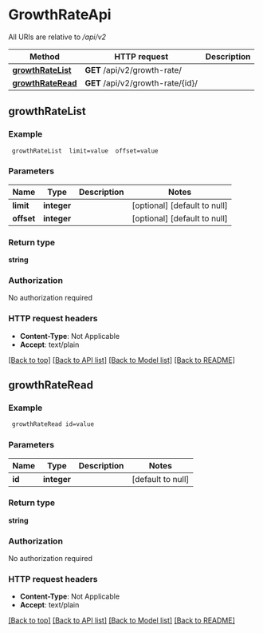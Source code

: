 # GrowthRateApi

All URIs are relative to */api/v2*

Method | HTTP request | Description
------------- | ------------- | -------------
[**growthRateList**](GrowthRateApi.md#growthRateList) | **GET** /api/v2/growth-rate/ | 
[**growthRateRead**](GrowthRateApi.md#growthRateRead) | **GET** /api/v2/growth-rate/{id}/ | 



## growthRateList



### Example

```bash
 growthRateList  limit=value  offset=value
```

### Parameters


Name | Type | Description  | Notes
------------- | ------------- | ------------- | -------------
 **limit** | **integer** |  | [optional] [default to null]
 **offset** | **integer** |  | [optional] [default to null]

### Return type

**string**

### Authorization

No authorization required

### HTTP request headers

- **Content-Type**: Not Applicable
- **Accept**: text/plain

[[Back to top]](#) [[Back to API list]](../README.md#documentation-for-api-endpoints) [[Back to Model list]](../README.md#documentation-for-models) [[Back to README]](../README.md)


## growthRateRead



### Example

```bash
 growthRateRead id=value
```

### Parameters


Name | Type | Description  | Notes
------------- | ------------- | ------------- | -------------
 **id** | **integer** |  | [default to null]

### Return type

**string**

### Authorization

No authorization required

### HTTP request headers

- **Content-Type**: Not Applicable
- **Accept**: text/plain

[[Back to top]](#) [[Back to API list]](../README.md#documentation-for-api-endpoints) [[Back to Model list]](../README.md#documentation-for-models) [[Back to README]](../README.md)

